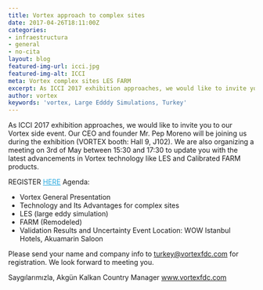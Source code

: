 ```yaml
---
title: Vortex approach to complex sites
date: 2017-04-26T18:11:00Z
categories:
- infraestructura
- general
- no-cita
layout: blog
featured-img-url: icci.jpg
featured-img-alt: ICCI
meta: Vortex complex sites LES FARM
excerpt: As ICCI 2017 exhibition approaches, we would like to invite you to our Vortex side event. Our CEO and founder Mr. Pep Moreno will be joining us during the exhibition (VORTEX booth: Hall 9, J102).
author: vortex
keywords: 'vortex, Large Edddy Simulations, Turkey'
---
```


As ICCI 2017 exhibition approaches, we would like to invite you to our Vortex side event. Our CEO and founder Mr. Pep Moreno will be joining us during the exhibition (VORTEX booth: Hall 9, J102).
We are also organizing a meeting on 3rd of May between 15:30 and 17:30 to update you with the latest advancements in Vortex technology like LES and Calibrated FARM products.

REGISTER <a href="mailto:turkey@vortexfdc.com?subject=Register%20VORTEX%20workshop&amp;body=I%20would%20like%20to%20register%20VORTEX%20workshop%20that%20will%20take%20place%20May%203rd%20at%2015%3A30%20at%20WOW%20Istanbul%20hotel.%0A%0ABest%20Regards%0A" target="_blank" style="mso-line-height-rule: exactly;-ms-text-size-adjust: 100%;-webkit-text-size-adjust: 100%;color: #2BAADF;font-weight: normal;text-decoration: underline;">HERE</a>
Agenda:
- Vortex General Presentation
- Technology and Its Advantages for complex sites
- LES (large eddy simulation)
- FARM (Remodeled)
- Validation Results and Uncertainty
Event Location:
WOW Istanbul Hotels, Akuamarin Saloon
 
Please send your name and company info to turkey@vortexfdc.com for registration.
We look forward to meeting you.

Saygılarımızla,
Akgün Kalkan
Country Manager
www.vortexfdc.com



